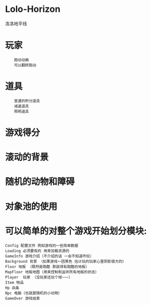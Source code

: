 ﻿# Lolo-Horizon
洛洛地平线

#   玩家
        跑动动画
        可以翻转跑动
#   道具
        普通的积分道具
        减速道具
        照明道具
#   游戏得分
#   滚动的背景
#   随机的动物和障碍
#   对象池的使用

    
# 可以简单的对整个游戏开始划分模块:
    Config 配置文件 例如游戏的一些简单数据
    Loading 必须要有的 用来加载资源的
    GameInfo 游戏介绍（不介绍的话 一会不知道咋玩）
    Background 背景 （如果游戏一团黑色 估计玩的玩家心里阴影很大的）
    Floor 地板 （既然是跑酷 那就得有跑酷的地板）
    MapFloor 地板地图（用来控制和监听所有地板的状态）
    Player  玩家 （没玩家还玩个球~~~）
    Item 物品
    Hp 血条
    Npc 电脑（也就是随机的小动物）
    GameOver 游戏结束
